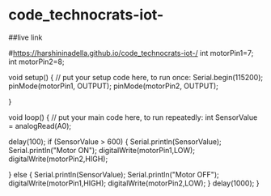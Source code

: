 # code_technocrats-iot-

##live link

#https://harshininadella.github.io/code_technocrats-iot-/
int motorPin1=7;
 int motorPin2=8;



void setup() {
  // put your setup code here, to run once:
  Serial.begin(115200);
  pinMode(motorPin1, OUTPUT);
  pinMode(motorPin2, OUTPUT);
  
  
}

void loop() {
  // put your main code here, to run repeatedly:
  int SensorValue = analogRead(A0);
  
  delay(100);
   if (SensorValue > 600)
  {
    Serial.println(SensorValue);
    Serial.println("Motor ON");
    digitalWrite(motorPin1,LOW);
    digitalWrite(motorPin2,HIGH);
     
  }
  else
  {
    Serial.println(SensorValue);
    Serial.println("Motor OFF");
    digitalWrite(motorPin1,HIGH);
    digitalWrite(motorPin2,LOW);
  }
  delay(1000);
}
